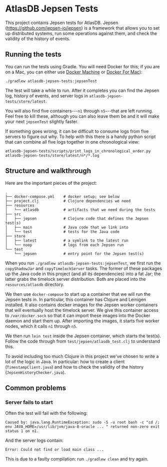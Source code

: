 # AtlasDB Jepsen Tests

This project contains Jepsen tests for AtlasDB. Jepsen (<https://github.com/jepsen-io/jepsen>) is a framework that allows you to set up distributed systems, run some operations against them, and check the validity of the history of events.

## Running the tests

You can run the tests using Gradle. You will need Docker for this; if you are on a Mac, you can either use [Docker Machine](https://docs.docker.com/machine/) or [Docker For Mac](https://docs.docker.com/engine/installation/mac/)):

```
./gradlew atlasdb-jepsen-tests:jepsenTest
```

The test will take a while to run. After it completes you can find the Jepsen log, history of events, and server logs in `atlasdb-jepsen-tests/store/latest`.

You will also find five containers---`n1` through `n5`---that are left running. Feel free to kill these, although you can also leave them be and it will make your next `jepsenTest` slightly faster.

If something goes wrong, it can be difficult to consume logs from five servers to figure out why. To help with this there is a handy python script that can combine all five logs together in one chronological view:

```
atlasdb-jepsen-tests/scripts/print_logs_in_chronological_order.py atlasdb-jepsen-tests/store/latest/n*/*.log
```

## Structure and walkthrough

Here are the important pieces of the project:

```
.
├── docker-compose.yml    # docker setup; see below
├── project.clj           # Clojure dependencies we need
├── resources
│   └── atlasdb           # artifacts that we need during the tests
├── src
│   ├── jepsen            # Clojure code that defines the Jepsen test(s)
│   ├── main              # Java code that we link into
│   └── test              # tests for the Java code
├── store
│   ├── latest            # a symlink to the latest run
│   └── noop              # logs from each Jepsen run
└── test
    └── jepsen            # entry point for the Jepsen test(s)
```

When you run `./gradlew atlasdb-jepsen-tests:jepsenTest`, we first run the `copyShadowJar` and `copyTimelockServer` tasks. The former of these packages up the Java code in this project (and all its dependencies) into a fat Jar; the latter grabs the timelock server distribution. Both are placed into the `resources/atlasdb` directory.

We then use `docker-compose` to start up a container that we will run the Jepsen tests in. In particular, this container has Clojure and Leinigen installed. It also contains docker images for the Jepsen worker containers that will eventually host the timelock server. We give this container access to `/var/docker.sock` so that it can import these images into the Docker daemon and start them up. After importing the images, it starts five worker nodes, which it calls `n1` through `n5`.

We then run `lein test` inside the Jepsen container, which starts the test(s). Follow the code through from `test/jepsen/atlasdb_test.clj` to understand this.

To avoid including too much Clojure in this project we've chosen to write a lot of the logic in Java. In particular: how to create a client (`TimestampClient.java`) and how to check the validity of the history (`JepsenHistoryChecker.java`).

## Common problems

### Server fails to start

Often the test will fail with the following:

```
Caused by: java.lang.RuntimeException: sudo -S -u root bash -c "cd /; env JAVA_HOME=/usr/lib/jvm/java-8-oracle ... " returned non-zero exit status 1 on n1.
```

And the server logs contain:

```
Error: Could not find or load main class ...
```

This is due to a faulty compilation: run `./gradlew clean` and try again.
